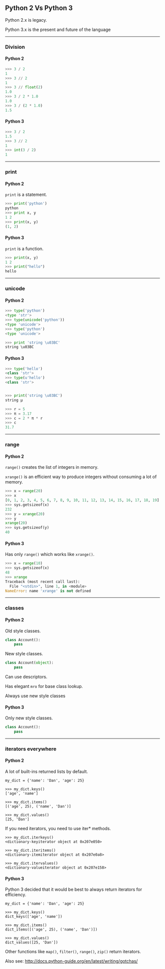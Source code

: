 ## Python 2 Vs Python 3

Python 2.x is legacy.

Python 3.x is the present and future of the language


---------------------------------------------------------------------------

### Division

#### Python 2

```python
>>> 3 / 2
1
>>> 3 // 2
1
>>> 3 // float(2)
1.0
>>> 3 / 2 * 1.0
1.0
>>> 3 / (2 * 1.0)
1.5
```

#### Python 3

```python
>>> 3 / 2
1.5
>>> 3 // 2
1
>>> int(3 / 2)
1
```

---------------------------------------------------------------------------

### print

#### Python 2

`print` is a statement.

```python
>>> print('python')
python
>>> print x, y
1 2
>>> print(x, y)
(1, 2)
```

#### Python 3

`print` is a function.

```python
>>> print(x, y)
1 2
>>> print("hello")
hello
```

---------------------------------------------------------------------------

### unicode

#### Python 2

```python
>>> type('python')
<type 'str'>
>>> type(unicode('python'))
<type 'unicode'>
>>> type('python')
<type 'unicode'>

>>> print 'string \u03BC'
string \u03BC

```



#### Python 3

```python
>>> type('hello')
<class 'str'>
>>> type(u'hello')
<class 'str'>


>>> print('string \u03BC')
string μ

>>> r = 5
>>> π = 3.17
>>> c = 2 * π * r
>>> c
31.7
```

---------------------------------------------------------------------------

### range

#### Python 2

`range()` creates the list of integers in memory.

`xrange()` is an efficient way to produce integers without consuming a lot of memory.

```python
>>> x = range(20)
>>> x
[0, 1, 2, 3, 4, 5, 6, 7, 8, 9, 10, 11, 12, 13, 14, 15, 16, 17, 18, 19]
>>> sys.getsizeof(x)
232
>>> y = xrange(20)
>>> y
xrange(20)
>>> sys.getsizeof(y)
40
```


#### Python 3

Has only `range()` which works like `xrange()`.

```python
>>> x = range(10)
>>> sys.getsizeof(x)
48
>>> xrange
Traceback (most recent call last):
  File "<stdin>", line 1, in <module>
NameError: name 'xrange' is not defined
```

---------------------------------------------------------------------------


### classes

#### Python 2

Old style classes.

```python
class Account():
    pass
```

New style classes.

```python
class Account(object):
    pass
```

Can use descriptors.

Has  elegant `mro` for base class lookup.

Always use new style classes



#### Python 3

Only new style classes.


```python
class Account():
    pass
```

---------------------------------------------------------------------------

### iterators everywhere

#### Python 2

A lot of built-ins returned lists by default.

```
my_dict = {'name': 'Dan', 'age': 25}

>>> my_dict.keys()
['age', 'name']

>>> my_dict.items()
[('age', 25), ('name', 'Dan')]

>>> my_dict.values()
[25, 'Dan']
```

If you need iterators, you need to use iter* methods.

```
>>> my_dict.iterkeys()
<dictionary-keyiterator object at 0x207e050>

>>> my_dict.iteritems()
<dictionary-itemiterator object at 0x207e0a8>

>>> my_dict.itervalues()
<dictionary-valueiterator object at 0x207e158>
```


#### Python 3

Python 3 decided that it would be best to always return iterators for efficiency.


```
my_dict = {'name': 'Dan', 'age': 25}

>>> my_dict.keys()
dict_keys(['age', 'name'])

>>> my_dict.items()
dict_items([('age', 25), ('name', 'Dan')])

>>> my_dict.values()
dict_values([25, 'Dan'])

```

Other functions like `map()`, `filter()`, `range()`, `zip()` return iterators.

Also see: http://docs.python-guide.org/en/latest/writing/gotchas/
